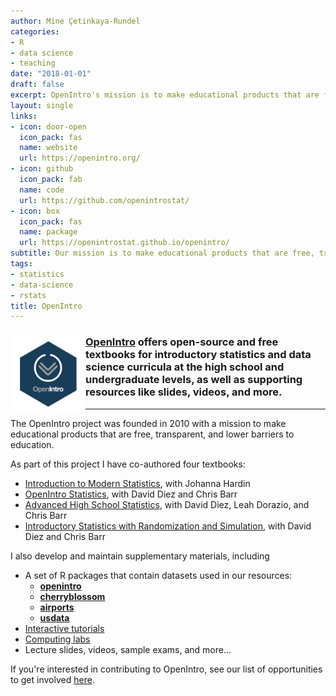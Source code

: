 ```yaml
---
author: Mine Çetinkaya-Rundel
categories:
- R
- data science
- teaching
date: "2018-01-01"
draft: false
excerpt: OpenIntro's mission is to make educational products that are free, transparent, and lower barriers to education. We also feature supporting resources, such as slides, videos, and more.
layout: single
links:
- icon: door-open
  icon_pack: fas
  name: website
  url: https://openintro.org/
- icon: github
  icon_pack: fab
  name: code
  url: https://github.com/openintrostat/
- icon: box
  icon_pack: fas
  name: package
  url: https://openintrostat.github.io/openintro/
subtitle: Our mission is to make educational products that are free, transparent, and lower barriers to education
tags:
- statistics
- data-science
- rstats
title: OpenIntro
---
```


### <img src = "featured.png" width="120" align = "left"> [OpenIntro](https://openintro.org/) offers open-source and free textbooks for introductory statistics and data science curricula at the high school and undergraduate levels, as well as supporting resources like slides, videos, and more.

---

The OpenIntro project was founded in 2010 with a mission to make educational products that are free, transparent, and lower barriers to education.

As part of this project I have co-authored four textbooks:

- [Introduction to Modern Statistics](https://www.openintro.org/book/isrs/), with Johanna Hardin
- [OpenIntro Statistics](https://www.openintro.org/book/os/}), with David Diez and Chris Barr
- [Advanced High School Statistics](https://www.openintro.org/book/ahss/), with David Diez, Leah Dorazio, and Chris Barr
- [Introductory Statistics with Randomization and Simulation](https://www.openintro.org/book/isrs/), with David Diez and Chris Barr

I also develop and maintain supplementary materials, including 
- A set of R packages that contain datasets used in our resources: 
  - [**openintro**](https://openintrostat.github.io/openintro)
  - [**cherryblossom**](https://openintrostat.github.io/cherryblossom)
  - [**airports**](https://openintrostat.github.io/airports)
  - [**usdata**](https://openintrostat.github.io/usdata)
- [Interactive tutorials](https://openintrostat.github.io/ims-tutorials/)
- [Computing labs](https://openintrostat.github.io/oilabs-tidy/)
- Lecture slides, videos, sample exams, and more...

If you're interested in contributing to OpenIntro, see our list of opportunities to get involved [here](https://www.openintro.org/teachers/get_involved/).

